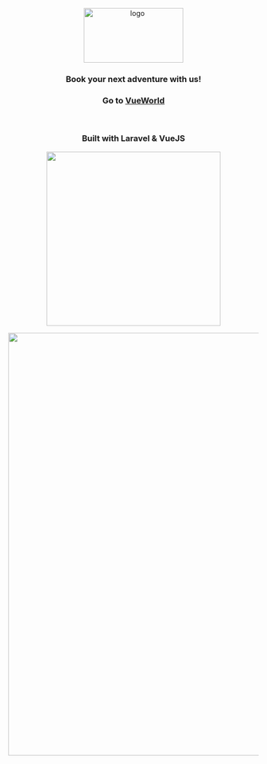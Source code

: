 <p align="center">
    <a href="https://vueworld.herokuapp.com/" target="_blank">
        <img src="https://raw.githubusercontent.com/AdrianDanlos/VueWorld/master/public/images/landing/brand.png" alt="logo" width="200"            height="110"/>
    </a>
</p>
<h3 align="center">Book your next adventure with us!</h3>
<h3 align="center">Go to 
  <a href="https://vueworld.herokuapp.com/" target="_blank">VueWorld</a>
</h3>

<br>

<h3 align="center">Built with Laravel & VueJS</h3>
<p align="center">
<img src="https://raw.githubusercontent.com/AdrianDanlos/VueWorld/master/public/images/general/laravel-vue.png" width="350">
</p>

<p align="center">
<img src="https://raw.githubusercontent.com/AdrianDanlos/VueWorld/master/public/images/general/landing-screenshot.jpg" width="850">
</p>
